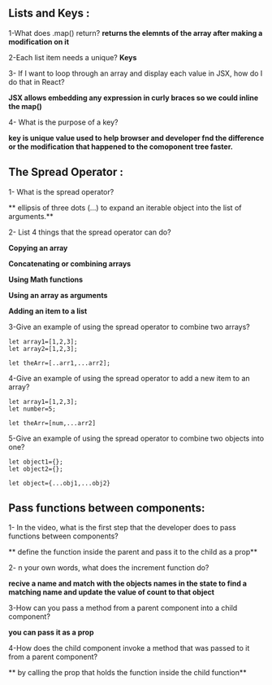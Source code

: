 ## Lists and Keys :

1-What does .map() return?
**returns the elemnts of the array after making a modification on it** 


2-Each list item needs a unique?
 **Keys**

3- If I want to loop through an array and display each value in JSX, how do I do that in React?

**JSX allows embedding any expression in curly braces so we could inline the map()** 

4- What is the purpose of a key?

**key is unique value  used to help browser and developer fnd the difference or the modification that happened to the comoponent tree faster.**

## The Spread Operator :

1-  What is the spread operator?

** ellipsis of three dots (…) to expand an iterable object into the list of arguments.**



2- List 4 things that the spread operator can do?


**Copying an array**

**Concatenating or combining arrays**

**Using Math functions**

**Using an array as arguments**

**Adding an item to a list**


3-Give an example of using the spread operator to combine two arrays?
```
let array1=[1,2,3];
let array2=[1,2,3];

let theArr=[..arr1,...arr2];

```

4-Give an example of using the spread operator to add a new item to an array?

```
let array1=[1,2,3];
let number=5;

let theArr=[num,...arr2]

```

5-Give an example of using the spread operator to combine two objects into one?

```
let object1={};
let object2={};

let object={...obj1,...obj2}

```

## Pass functions between components:



1- In the video, what is the first step that the developer does to pass functions between components?

** define the function inside the parent and pass it to the child as a prop**


2- n your own words, what does the increment function do?

**recive a name and match with the objects names in the state to  find a matching name and update the value of count to that object**


3-How can you pass a method from a parent component into a child component?

**you can pass it as a prop**



4-How does the child component invoke a method that was passed to it from a parent component?


** by calling  the prop that holds the function inside the child function**
